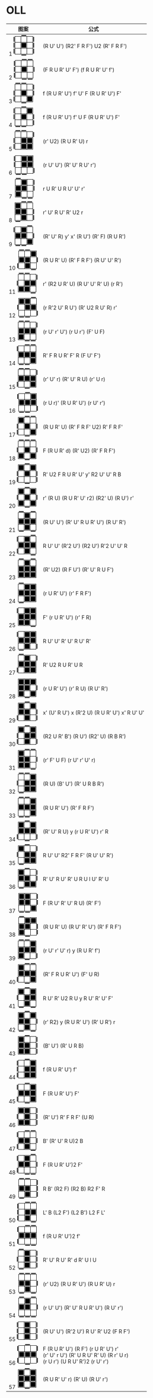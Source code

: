 # OLL

图案                                       | 公式
----                                       | ----
1  ![](/attach/rubik/oll1.png ) | (R U' U') (R2' F R F') U2 (R' F R F')
2  ![](/attach/rubik/oll2.png ) | (F R U R' U' F') (f R U R' U' f')
3  ![](/attach/rubik/oll3.png ) | f (R U R' U') f' U' F (R U R' U') F'
4  ![](/attach/rubik/oll4.png ) | f (R U R' U') f' U F (R U R' U') F'
5  ![](/attach/rubik/oll5.png ) | (r' U2) (R U R' U) r
6  ![](/attach/rubik/oll6.png ) | (r U' U') (R' U' R U' r')
7  ![](/attach/rubik/oll7.png ) | r U R' U R U' U' r'
8  ![](/attach/rubik/oll8.png ) | r' U' R U' R' U2 r
9  ![](/attach/rubik/oll9.png ) | (R' U' R) y' x' (R U') (R' F) (R U R')
10 ![](/attach/rubik/oll10.png) | (R U R' U) (R' F R F') (R U' U' R')
11 ![](/attach/rubik/oll11.png) | r' (R2 U R' U) (R U' U' R' U) (r R')
12 ![](/attach/rubik/oll12.png) | (r R'2 U' R U') (R' U2 R U' R) r'
13 ![](/attach/rubik/oll13.png) | (r U' r' U') (r U r') (F' U F)
14 ![](/attach/rubik/oll14.png) | R' F R U R' F' R (F U' F')
15 ![](/attach/rubik/oll15.png) | (r' U' r) (R' U' R U) (r' U r)
16 ![](/attach/rubik/oll16.png) | (r U r)' (R U R' U') (r U' r')
17 ![](/attach/rubik/oll17.png) | (R U R' U) (R' F R F' U2) R' F R F'
18 ![](/attach/rubik/oll18.png) | F (R U R' d) (R' U2) (R' F R F')
19 ![](/attach/rubik/oll19.png) | R' U2 F R U R' U' y' R2 U' U' R B
20 ![](/attach/rubik/oll20.png) | r' (R U) (R U R' U' r2) (R2' U) (R U') r'
21 ![](/attach/rubik/oll21.png) | (R U' U') (R' U' R U R' U') (R U' R')
22 ![](/attach/rubik/oll22.png) | R U' U' (R'2 U') (R2 U') R'2 U' U' R
23 ![](/attach/rubik/oll23.png) | (R' U2) (R F U') (R' U' R U F')
24 ![](/attach/rubik/oll24.png) | (r U R' U') (r' F R F')
25 ![](/attach/rubik/oll25.png) | F' (r U R' U') (r' F R)
26 ![](/attach/rubik/oll26.png) | R U' U' R' U' R U' R'
27 ![](/attach/rubik/oll27.png) | R' U2 R U R' U R
28 ![](/attach/rubik/oll28.png) | (r U R' U') (r' R U) (R U' R')
29 ![](/attach/rubik/oll29.png) | x' (U' R U') x (R'2 U) (R U R' U') x' R U' U'
30 ![](/attach/rubik/oll30.png) | (R2 U R' B') (R U') (R2' U) (R B R')
31 ![](/attach/rubik/oll31.png) | (r' F' U F) (r U' r' U' r)
32 ![](/attach/rubik/oll32.png) | (R U) (B' U') (R' U R B R')
33 ![](/attach/rubik/oll33.png) | (R U R' U') (R' F R F')
34 ![](/attach/rubik/oll34.png) | (R' U' R U) y (r U R' U') r' R
35 ![](/attach/rubik/oll35.png) | R U' U' R2' F R F' (R U' U' R')
36 ![](/attach/rubik/oll36.png) | R' U' R U' R' U R U l U' R' U
37 ![](/attach/rubik/oll37.png) | F (R U' R' U' R U) (R' F')
38 ![](/attach/rubik/oll38.png) | (R U R' U) (R U' R' U') (R' F R F')
39 ![](/attach/rubik/oll39.png) | (r U' r' U' r) y (R U R' f')
40 ![](/attach/rubik/oll40.png) | (R' F R U R' U') (F' U R)
41 ![](/attach/rubik/oll41.png) | R U' R' U2 R U y R U' R' U' F'
42 ![](/attach/rubik/oll42.png) | (r' R2) y (R U R' U') (R' U R') r
43 ![](/attach/rubik/oll43.png) | (B' U') (R' U R B)
44 ![](/attach/rubik/oll44.png) | f (R U R' U') f'
45 ![](/attach/rubik/oll45.png) | F (R U R' U') F'
46 ![](/attach/rubik/oll46.png) | (R' U') R' F R F' (U R)
47 ![](/attach/rubik/oll47.png) | B' (R' U' R U)2 B
48 ![](/attach/rubik/oll48.png) | F (R U R' U')2 F'
49 ![](/attach/rubik/oll49.png) | R B' (R2 F) (R2 B) R2 F' R
50 ![](/attach/rubik/oll50.png) | L' B (L2 F') (L2 B') L2 F L'
51 ![](/attach/rubik/oll51.png) | f (R U R' U')2 f'
52 ![](/attach/rubik/oll52.png) | R' U' R U' R' d R' U l U
53 ![](/attach/rubik/oll53.png) | (r' U2) (R U R' U') (R U R' U) r
54 ![](/attach/rubik/oll54.png) | (r U' U') (R' U' R U R' U') (R U' r')
55 ![](/attach/rubik/oll55.png) | (R U' U') (R'2 U') R U' R' U2 (F R F')
56 ![](/attach/rubik/oll56.png) | F (R U R' U') (R F') (r U R' U') r' <br> (r' U' r U') (R' U R U' R' U) (R r' U r) <br> (r U r') (U R U' R')2 (r U' r')
57 ![](/attach/rubik/oll57.png) | (R U R' U' r) (R' U) (R U' r')
